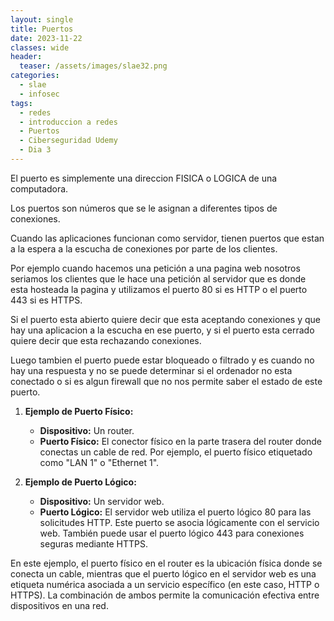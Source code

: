 ```yaml
---
layout: single
title: Puertos
date: 2023-11-22
classes: wide
header:
  teaser: /assets/images/slae32.png
categories:
  - slae
  - infosec
tags:
  - redes
  - introduccion a redes
  - Puertos
  - Ciberseguridad Udemy
  - Dia 3
---
```



El puerto es simplemente una direccion FISICA o LOGICA de una computadora.

Los puertos son números que se le asignan a diferentes tipos de conexiones.

Cuando las aplicaciones funcionan como servidor, tienen puertos que estan a la espera a la escucha de conexiones por parte de los clientes.

Por ejemplo cuando hacemos una petición a una pagina web nosotros seriamos los clientes que le hace una petición al servidor que es donde esta hosteada la pagina y utilizamos el puerto 80 si es HTTP o el puerto 443 si es HTTPS.

Si el puerto esta abierto quiere decir que esta aceptando conexiones y que hay una aplicacion a la escucha en ese puerto, y si el puerto esta cerrado quiere decir que esta rechazando conexiones.

Luego tambien el puerto puede estar bloqueado o filtrado y es cuando no hay una respuesta y no se puede determinar si el ordenador no esta conectado o si es algun firewall que no nos permite saber el estado de este puerto.


1. **Ejemplo de Puerto Físico:**
    
    - **Dispositivo:** Un router.
    - **Puerto Físico:** El conector físico en la parte trasera del router donde conectas un cable de red. Por ejemplo, el puerto físico etiquetado como "LAN 1" o "Ethernet 1".
2. **Ejemplo de Puerto Lógico:**
    
    - **Dispositivo:** Un servidor web.
    - **Puerto Lógico:** El servidor web utiliza el puerto lógico 80 para las solicitudes HTTP. Este puerto se asocia lógicamente con el servicio web. También puede usar el puerto lógico 443 para conexiones seguras mediante HTTPS.

En este ejemplo, el puerto físico en el router es la ubicación física donde se conecta un cable, mientras que el puerto lógico en el servidor web es una etiqueta numérica asociada a un servicio específico (en este caso, HTTP o HTTPS). La combinación de ambos permite la comunicación efectiva entre dispositivos en una red.
